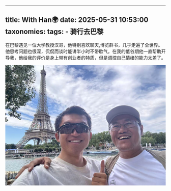  ---
title: With Han🌍
date: 2025-05-31  10:53:00 
taxonomies:
  tags:
    - 骑行去巴黎
---

在巴黎遇见一位大学教授汉哥，他特别喜欢聊天,博览群书，几乎走遍了全世界。他思考问题也很深，侃侃而谈时能讲半小时不带歇气。在我的低谷期他一直帮助开导我，他给我的评价是身上带有创业者的特质，但是调控自己情绪的能力太差了。

![alt text](with-han.jpg)